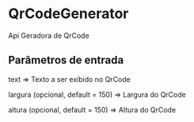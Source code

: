 # QrCodeGenerator

Api Geradora de QrCode

## Parâmetros de entrada

text =>  Texto a ser exibido no QrCode

 largura (opcional, default = 150) => Largura do QrCode
 
 altura (opcional, default = 150) =>  Altura do QrCode
